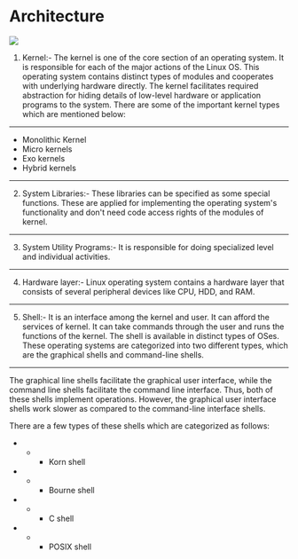 # Architecture
![](https://github.com/nu11secur1ty/Kernel-and-Types-of-kernels/blob/master/Architecture/architecture-of-linux.png)

1. Kernel:- The kernel is one of the core section of an operating system. It is responsible for each of the major actions of the Linux OS. This operating system contains distinct types of modules and cooperates with underlying hardware directly. The kernel facilitates required abstraction for hiding details of low-level hardware or application programs to the system. There are some of the important kernel types which are mentioned below:
-----------------------------------------
- Monolithic Kernel
- Micro kernels
- Exo kernels
- Hybrid kernels
-----------------------------------------

2. System Libraries:- These libraries can be specified as some special functions. These are applied for implementing the operating system's functionality and don't need code access rights of the modules of kernel.
-----------------------------------------
3. System Utility Programs:- It is responsible for doing specialized level and individual activities.
-----------------------------------------
4. Hardware layer:- Linux operating system contains a hardware layer that consists of several peripheral devices like CPU, HDD, and RAM.
-----------------------------------------
5. Shell:- It is an interface among the kernel and user. It can afford the services of kernel. It can take commands through the user and runs the functions of the kernel. The shell is available in distinct types of OSes. These operating systems are categorized into two different types, which are the graphical shells and command-line shells.
-----------------------------------------

The graphical line shells facilitate the graphical user interface, while the command line shells facilitate the command line interface. Thus, both of these shells implement operations. However, the graphical user interface shells work slower as compared to the command-line interface shells.

There are a few types of these shells which are categorized as follows:

- - - Korn shell
- - - Bourne shell
- - - C shell
- - - POSIX shell
